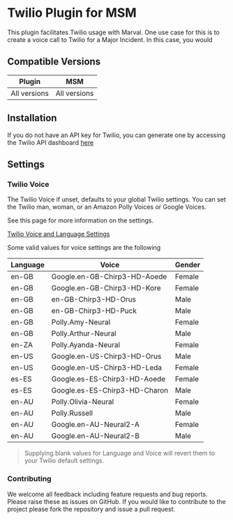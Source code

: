 
  

# Twilio Plugin for MSM

This plugin facilitates Twilio usage with Marval.
One use case for this is to create a voice call to Twilio for a Major Incident.
In this case, you would

  
## Compatible Versions

  

| Plugin | MSM |
|---------|-------------|
| All versions | All versions |

  
  

## Installation

  

If you do not have an API key for Twilio, you can generate one by accessing the Twilio API dashboard <a  href="https://console.twilio.com/us1/account/keys-credentials/api-keys"> here</a>

  
  

## Settings

  

### Twilio Voice

The Twilio Voice if unset, defaults to your global Twilio settings. You can set the Twilio man, woman, or an Amazon Polly Voices or Google Voices.

See this page for more information on the settings.

<a  href="https://www.twilio.com/docs/voice/twiml/say/text-speech#available-voices-and-languages">Twilio Voice and Language Settings</a>


Some valid values for voice settings are the following
  

| Language | Voice                          | Gender |
|----------|--------------------------------|---|
| en-GB | Google.en-GB-Chirp3-HD-Aoede      | Female
| en-GB | Google.en-GB-Chirp3-HD-Kore       | Female
| en-GB | en-GB-Chirp3-HD-Orus      | Male
| en-GB | en-GB-Chirp3-HD-Puck      | Male
| en-GB | Polly.Amy-Neural      | Female
| en-GB | Polly.Arthur-Neural      | Male
| en-ZA | Polly.Ayanda-Neural      | Female
| en-US | Google.en-US-Chirp3-HD-Orus      | Male
| en-US | Google.en-US-Chirp3-HD-Leda      | Female
| es-ES | Google.es-ES-Chirp3-HD-Aoede      | Female
| es-ES | Google.es-ES-Chirp3-HD-Charon      | Male
| en-AU | Polly.Olivia-Neural      | Female
| en-AU | Polly.Russell      | Male
| en-AU | Google.en-AU-Neural2-A      | Female
| en-AU | Google.en-AU-Neural2-B      | Male
  
   > Supplying blank values for Language and Voice will revert them to your Twilio default settings.

### Contributing

  

We welcome all feedback including feature requests and bug reports. Please raise these as issues on GitHub. If you would like to contribute to the project please fork the repository and issue a pull request.